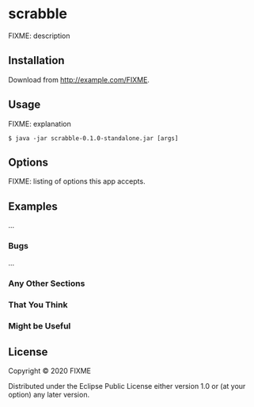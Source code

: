 # scrabble

FIXME: description

## Installation

Download from http://example.com/FIXME.

## Usage

FIXME: explanation

    $ java -jar scrabble-0.1.0-standalone.jar [args]

## Options

FIXME: listing of options this app accepts.

## Examples

...

### Bugs

...

### Any Other Sections
### That You Think
### Might be Useful

## License

Copyright © 2020 FIXME

Distributed under the Eclipse Public License either version 1.0 or (at
your option) any later version.
